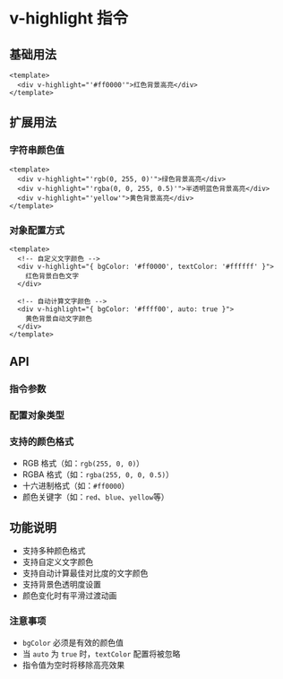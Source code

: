 # v-highlight 指令

## 基础用法

```vue
<template>
  <div v-highlight="'#ff0000'">红色背景高亮</div>
</template>
```

<HightlightDemo/>

## 扩展用法

### 字符串颜色值

```vue
<template>
  <div v-highlight="'rgb(0, 255, 0)'">绿色背景高亮</div>
  <div v-highlight="'rgba(0, 0, 255, 0.5)'">半透明蓝色背景高亮</div>
  <div v-highlight="'yellow'">黄色背景高亮</div>
</template>
```

### 对象配置方式

```vue
<template>
  <!-- 自定义文字颜色 -->
  <div v-highlight="{ bgColor: '#ff0000', textColor: '#ffffff' }">
    红色背景白色文字
  </div>

  <!-- 自动计算文字颜色 -->
  <div v-highlight="{ bgColor: '#ffff00', auto: true }">
    黄色背景自动文字颜色
  </div>
</template>
```

## API

<script setup>
import HightlightDemo from '../.vitepress/components/vHighlight/HighlightDemo.vue';
import ApiTable from '../.vitepress/components/ApiTable.vue';

const directiveData = [{
  name: 'value',
  description: '高亮配置，可以是颜色字符串或配置对象',
  type: 'string | HighlightOptions',
  required: true
}];

const optionsData = [{
  name: 'bgColor',
  description: '背景颜色',
  type: 'string',
  required: true
}, {
  name: 'textColor',
  description: '文字颜色',
  type: 'string',
  required: false
}, {
  name: 'auto',
  description: '是否自动计算文字颜色',
  type: 'boolean',
  required: false,
  default: 'false'
}];
</script>

### 指令参数

<ApiTable :data="directiveData" />

### 配置对象类型

<ApiTable :data="optionsData" />

### 支持的颜色格式

- RGB 格式（如：`rgb(255, 0, 0)`）
- RGBA 格式（如：`rgba(255, 0, 0, 0.5)`）
- 十六进制格式（如：`#ff0000`）
- 颜色关键字（如：`red`、`blue`、`yellow`等）

## 功能说明

- 支持多种颜色格式
- 支持自定义文字颜色
- 支持自动计算最佳对比度的文字颜色
- 支持背景色透明度设置
- 颜色变化时有平滑过渡动画

### 注意事项

- `bgColor` 必须是有效的颜色值
- 当 `auto` 为 `true` 时，`textColor` 配置将被忽略
- 指令值为空时将移除高亮效果
